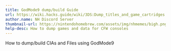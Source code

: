```yaml
---
title: GodMode9 dump/build Guide
url: https://wiki.hacks.guide/wiki/3DS:Dump_titles_and_game_cartridges
author.name: NH Discord Server
thumbnail-url: https://nintendohomebrew.com/assets/img/nhmemes/bigh.png
help-desc: How to dump games and data for CFW consoles
---
```


How to dump/build CIAs and Files using GodMode9
